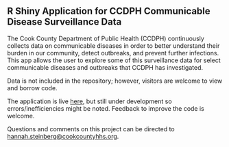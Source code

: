 ﻿## R Shiny Application for CCDPH Communicable Disease Surveillance Data

The Cook County Department of Public Health (CCDPH) continuously collects data on communicable diseases in order to better understand their burden in our community, detect outbreaks, and prevent further infections. This app allows the user to explore some of this surveillance data for select communicable diseases and outbreaks that CCDPH has investigated. 

Data is not included in the repository; however, visitors are welcome to view and borrow code.

The application is live [here](https://ccdphcd.shinyapps.io/cd-surveillance/), but still under development so errors/inefficiencies might be noted. Feedback to improve the code is welcome.

Questions and comments on this project can be directed to [hannah.steinberg@cookcountyhhs.org](mailto:hannah.steinberg@cookcountyhhs.org).
